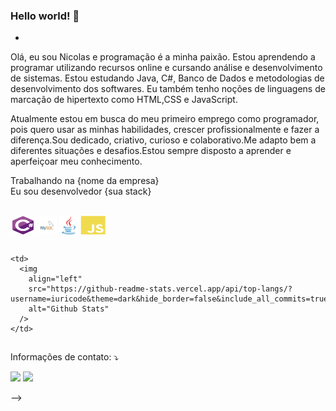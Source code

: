 ### Hello world! 👋
-
Olá, eu sou Nicolas e programação é a minha paixão. Estou aprendendo a programar utilizando recursos online e cursando análise e desenvolvimento de sistemas. Estou estudando Java, C#, Banco de Dados e metodologias de desenvolvimento dos softwares. Eu também tenho noções de linguagens de marcação de hipertexto como HTML,CSS e JavaScript.

Atualmente estou em busca do meu primeiro emprego como programador, pois quero usar as minhas habilidades, crescer profissionalmente e fazer a diferença.Sou dedicado, criativo, curioso e colaborativo.Me adapto bem a diferentes situações e desafios.Estou sempre disposto a aprender e aperfeiçoar meu conhecimento.



<p>Trabalhando na {nome da empresa}<br/> Eu sou desenvolvedor {sua stack}</p>
<div style="display: inline_block"><br>
  <img align="center" alt="Csharp" height="30" width="40" src="https://raw.githubusercontent.com/devicons/devicon/master/icons/csharp/csharp-original.svg">
    <img align="center" alt="Csharp" height="30" width="30" src="https://raw.githubusercontent.com/github/explore/80688e429a7d4ef2fca1e82350fe8e3517d3494d/topics/mysql/mysql.png" alt="MySQL"/>
  <img align="center" alt="-Csharp" height="30" width="30" 
    src="https://github.com/devicons/devicon/blob/master/icons/java/java-original.svg" alt="Java"/>
  <img align="center" alt="nicolas-Js" height="30" width="40" src="https://raw.githubusercontent.com/devicons/devicon/master/icons/javascript/javascript-plain.svg">
</div>

##

    <td>
      <img
        align="left"
        src="https://github-readme-stats.vercel.app/api/top-langs/?username=iuricode&theme=dark&hide_border=false&include_all_commits=true&count_private=true&layout=compact"
        alt="Github Stats"
      />
    </td>
##
<div> 
  <p align="left">
   Informações de contato: ⤵️
</p>
  <a href = "mailto:kenzonicolas8@gmail.com"><img src="https://img.shields.io/badge/-Gmail-%23333?style=for-the-badge&logo=gmail&logoColor=white" target="_blank"></a>
  <a href="https://www.linkedin.com/in/nicolas-onishi-b893b6212/" target="_blank"><img src="https://img.shields.io/badge/-LinkedIn-%230077B5?style=for-the-badge&logo=linkedin&logoColor=white" target="_blank"></a> 
</div>


-->
